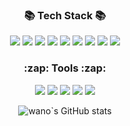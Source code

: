 
<h3 align="center">📚 Tech Stack 📚</h3>
<p align="center">

<img src="https://img.shields.io/badge/Java-007396?style=flat&logo=Java&logoColor=white">
<img src="https://img.shields.io/badge/Spring Boot-6DB33F?style=flat&logo=Spring Boot&logoColor=white">
<img src="https://img.shields.io/badge/Spring-6DB33F?style=flat&logo=Spring&logoColor=white">
<img src="https://img.shields.io/badge/Bootstrap-7952B3?style=flat&logo=Bootstrap&logoColor=white">
<img src="https://img.shields.io/badge/jQuery-0769AD?style=flat&logo=Oracle&logoColor=white">
<img src="https://img.shields.io/badge/JavaScript-F7DF1E?style=flat&logo=JavaScript&logoColor=white">
<img src="https://img.shields.io/badge/Thymeleaf-3FE669?style=flat&logo=Thymeleaf&logoColor=white">
<img src="https://img.shields.io/badge/Gradle-02303A?style=flat&logo=Gradle&logoColor=white">
<img src="https://img.shields.io/badge/Oracle-F80000?style=flat&logo=Oracle&logoColor=white">

</p>
<h3 align="center">:zap: Tools :zap:</h3> 
<p align="center">
<img src="https://img.shields.io/badge/IntelliJ IDEA-000000?style=flat&logo=IntelliJ IDEA&logoColor=white">
  <img src="https://img.shields.io/badge/Eclipse IDE-2C2255?style=flat&logo=Eclipse IDE&logoColor=white">
  <img src="https://img.shields.io/badge/Jenkins-D24939?style=flat&logo=Jenkins&logoColor=white">
  <img src="https://img.shields.io/badge/GitHub-181717?style=flat&logo=GitHub&logoColor=white">
    <img src="https://img.shields.io/badge/SVN-F2CA30?style=flat">
</p>


<div align="center">

![wano`s GitHub stats](https://github-readme-stats.vercel.app/api?username=jiwanwoo-97&theme=blue&show_icons=true)
</div>
